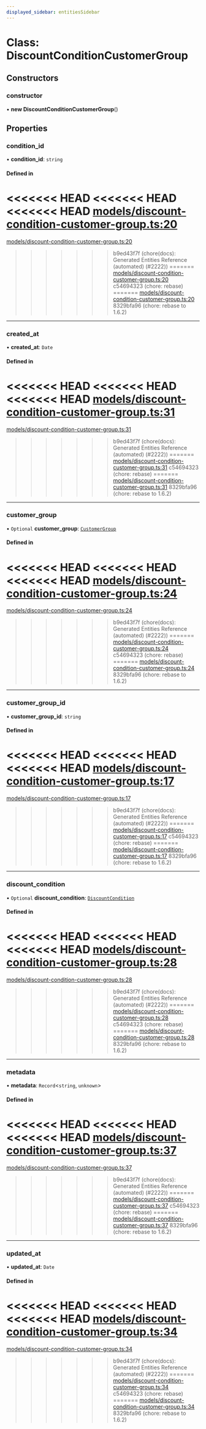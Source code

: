 ```yaml
---
displayed_sidebar: entitiesSidebar
---
```


# Class: DiscountConditionCustomerGroup

## Constructors

### constructor

• **new DiscountConditionCustomerGroup**()

## Properties

### condition\_id

• **condition\_id**: `string`

#### Defined in

<<<<<<< HEAD
<<<<<<< HEAD
<<<<<<< HEAD
[models/discount-condition-customer-group.ts:20](https://github.com/medusajs/medusa/blob/884322447/packages/medusa/src/models/discount-condition-customer-group.ts#L20)
=======
[models/discount-condition-customer-group.ts:20](https://github.com/medusajs/medusa/blob/6225aa57b/packages/medusa/src/models/discount-condition-customer-group.ts#L20)
>>>>>>> b9ed43f7f (chore(docs): Generated Entities Reference (automated) (#2222))
=======
[models/discount-condition-customer-group.ts:20](https://github.com/medusajs/medusa/blob/c4c83c971/packages/medusa/src/models/discount-condition-customer-group.ts#L20)
>>>>>>> c54694323 (chore: rebase)
=======
[models/discount-condition-customer-group.ts:20](https://github.com/medusajs/medusa/blob/884322447/packages/medusa/src/models/discount-condition-customer-group.ts#L20)
>>>>>>> 8329bfa96 (chore: rebase to 1.6.2)

___

### created\_at

• **created\_at**: `Date`

#### Defined in

<<<<<<< HEAD
<<<<<<< HEAD
<<<<<<< HEAD
[models/discount-condition-customer-group.ts:31](https://github.com/medusajs/medusa/blob/884322447/packages/medusa/src/models/discount-condition-customer-group.ts#L31)
=======
[models/discount-condition-customer-group.ts:31](https://github.com/medusajs/medusa/blob/6225aa57b/packages/medusa/src/models/discount-condition-customer-group.ts#L31)
>>>>>>> b9ed43f7f (chore(docs): Generated Entities Reference (automated) (#2222))
=======
[models/discount-condition-customer-group.ts:31](https://github.com/medusajs/medusa/blob/c4c83c971/packages/medusa/src/models/discount-condition-customer-group.ts#L31)
>>>>>>> c54694323 (chore: rebase)
=======
[models/discount-condition-customer-group.ts:31](https://github.com/medusajs/medusa/blob/884322447/packages/medusa/src/models/discount-condition-customer-group.ts#L31)
>>>>>>> 8329bfa96 (chore: rebase to 1.6.2)

___

### customer\_group

• `Optional` **customer\_group**: [`CustomerGroup`](CustomerGroup.md)

#### Defined in

<<<<<<< HEAD
<<<<<<< HEAD
<<<<<<< HEAD
[models/discount-condition-customer-group.ts:24](https://github.com/medusajs/medusa/blob/884322447/packages/medusa/src/models/discount-condition-customer-group.ts#L24)
=======
[models/discount-condition-customer-group.ts:24](https://github.com/medusajs/medusa/blob/6225aa57b/packages/medusa/src/models/discount-condition-customer-group.ts#L24)
>>>>>>> b9ed43f7f (chore(docs): Generated Entities Reference (automated) (#2222))
=======
[models/discount-condition-customer-group.ts:24](https://github.com/medusajs/medusa/blob/c4c83c971/packages/medusa/src/models/discount-condition-customer-group.ts#L24)
>>>>>>> c54694323 (chore: rebase)
=======
[models/discount-condition-customer-group.ts:24](https://github.com/medusajs/medusa/blob/884322447/packages/medusa/src/models/discount-condition-customer-group.ts#L24)
>>>>>>> 8329bfa96 (chore: rebase to 1.6.2)

___

### customer\_group\_id

• **customer\_group\_id**: `string`

#### Defined in

<<<<<<< HEAD
<<<<<<< HEAD
<<<<<<< HEAD
[models/discount-condition-customer-group.ts:17](https://github.com/medusajs/medusa/blob/884322447/packages/medusa/src/models/discount-condition-customer-group.ts#L17)
=======
[models/discount-condition-customer-group.ts:17](https://github.com/medusajs/medusa/blob/6225aa57b/packages/medusa/src/models/discount-condition-customer-group.ts#L17)
>>>>>>> b9ed43f7f (chore(docs): Generated Entities Reference (automated) (#2222))
=======
[models/discount-condition-customer-group.ts:17](https://github.com/medusajs/medusa/blob/c4c83c971/packages/medusa/src/models/discount-condition-customer-group.ts#L17)
>>>>>>> c54694323 (chore: rebase)
=======
[models/discount-condition-customer-group.ts:17](https://github.com/medusajs/medusa/blob/884322447/packages/medusa/src/models/discount-condition-customer-group.ts#L17)
>>>>>>> 8329bfa96 (chore: rebase to 1.6.2)

___

### discount\_condition

• `Optional` **discount\_condition**: [`DiscountCondition`](DiscountCondition.md)

#### Defined in

<<<<<<< HEAD
<<<<<<< HEAD
<<<<<<< HEAD
[models/discount-condition-customer-group.ts:28](https://github.com/medusajs/medusa/blob/884322447/packages/medusa/src/models/discount-condition-customer-group.ts#L28)
=======
[models/discount-condition-customer-group.ts:28](https://github.com/medusajs/medusa/blob/6225aa57b/packages/medusa/src/models/discount-condition-customer-group.ts#L28)
>>>>>>> b9ed43f7f (chore(docs): Generated Entities Reference (automated) (#2222))
=======
[models/discount-condition-customer-group.ts:28](https://github.com/medusajs/medusa/blob/c4c83c971/packages/medusa/src/models/discount-condition-customer-group.ts#L28)
>>>>>>> c54694323 (chore: rebase)
=======
[models/discount-condition-customer-group.ts:28](https://github.com/medusajs/medusa/blob/884322447/packages/medusa/src/models/discount-condition-customer-group.ts#L28)
>>>>>>> 8329bfa96 (chore: rebase to 1.6.2)

___

### metadata

• **metadata**: `Record`<`string`, `unknown`\>

#### Defined in

<<<<<<< HEAD
<<<<<<< HEAD
<<<<<<< HEAD
[models/discount-condition-customer-group.ts:37](https://github.com/medusajs/medusa/blob/884322447/packages/medusa/src/models/discount-condition-customer-group.ts#L37)
=======
[models/discount-condition-customer-group.ts:37](https://github.com/medusajs/medusa/blob/6225aa57b/packages/medusa/src/models/discount-condition-customer-group.ts#L37)
>>>>>>> b9ed43f7f (chore(docs): Generated Entities Reference (automated) (#2222))
=======
[models/discount-condition-customer-group.ts:37](https://github.com/medusajs/medusa/blob/c4c83c971/packages/medusa/src/models/discount-condition-customer-group.ts#L37)
>>>>>>> c54694323 (chore: rebase)
=======
[models/discount-condition-customer-group.ts:37](https://github.com/medusajs/medusa/blob/884322447/packages/medusa/src/models/discount-condition-customer-group.ts#L37)
>>>>>>> 8329bfa96 (chore: rebase to 1.6.2)

___

### updated\_at

• **updated\_at**: `Date`

#### Defined in

<<<<<<< HEAD
<<<<<<< HEAD
<<<<<<< HEAD
[models/discount-condition-customer-group.ts:34](https://github.com/medusajs/medusa/blob/884322447/packages/medusa/src/models/discount-condition-customer-group.ts#L34)
=======
[models/discount-condition-customer-group.ts:34](https://github.com/medusajs/medusa/blob/6225aa57b/packages/medusa/src/models/discount-condition-customer-group.ts#L34)
>>>>>>> b9ed43f7f (chore(docs): Generated Entities Reference (automated) (#2222))
=======
[models/discount-condition-customer-group.ts:34](https://github.com/medusajs/medusa/blob/c4c83c971/packages/medusa/src/models/discount-condition-customer-group.ts#L34)
>>>>>>> c54694323 (chore: rebase)
=======
[models/discount-condition-customer-group.ts:34](https://github.com/medusajs/medusa/blob/884322447/packages/medusa/src/models/discount-condition-customer-group.ts#L34)
>>>>>>> 8329bfa96 (chore: rebase to 1.6.2)
